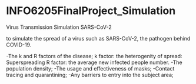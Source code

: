 # INFO6205FinalProject_Simulation

Virus Transmission Simulation SARS-CoV-2

to simulate the spread of a virus such as SARS-CoV-2, the pathogen behind COVID-19.

-The k and R factors of the disease;
k factor: the heterogenity of spread: Superspreading
R factor: the average new infected people number.
-The population density;
-The usage and effectiveness of masks;
-Contact tracing and quarantining;
-Any barriers to entry into the subject area;

